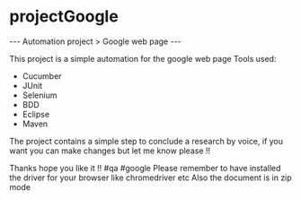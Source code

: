 # projectGoogle
--- Automation project > Google web page ---

This project is a simple automation for the google web page
Tools used: 
- Cucumber
- JUnit
- Selenium
- BDD
- Eclipse
- Maven

The project contains a simple step to conclude a research by voice, if you want you can make changes but let me know please !!

Thanks hope you like it !!
#qa #google 
Please remember to  have installed the driver for your browser like chromedriver etc
Also the document is in zip mode 
